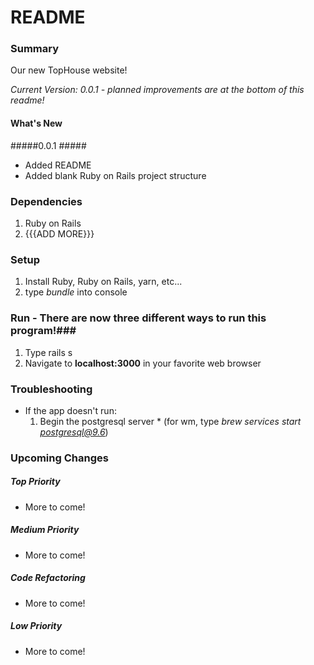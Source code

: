 # README #

### Summary ###

Our new TopHouse website!

*Current Version: 0.0.1 - planned improvements are at the bottom of this readme!*

#### What's New ####

#####0.0.1 #####
+ Added README
+ Added blank Ruby on Rails project structure

### Dependencies ###

1. Ruby on Rails
2. {{{ADD MORE}}}

### Setup ###

1. Install Ruby, Ruby on Rails, yarn, etc...
2. type *bundle* into console


### Run - There are now three different ways to run this program!###

1. Type rails s
2. Navigate to **localhost:3000** in your favorite web browser

### Troubleshooting ###
+ If the app doesn't run:
    1. Begin the postgresql server
      * (for wm, type *brew services start postgresql@9.6*)


### Upcoming Changes ###

##### Top Priority #####
+ More to come!

##### Medium Priority #####
+ More to come!

##### Code Refactoring #####
+ More to come!

##### Low Priority #####
+ More to come!
